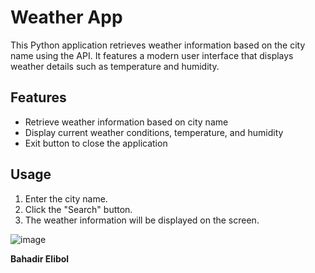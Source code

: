 # Weather App

This Python application retrieves weather information based on the city name using the API. It features a modern user interface that displays weather details such as temperature and humidity.

## Features

- Retrieve weather information based on city name
- Display current weather conditions, temperature, and humidity
- Exit button to close the application

## Usage

1. Enter the city name.
2. Click the "Search" button.
3. The weather information will be displayed on the screen.

![image](https://github.com/user-attachments/assets/1bb2ebe1-99e7-4444-a899-bff1c4f9bd92)


**Bahadir Elibol**
